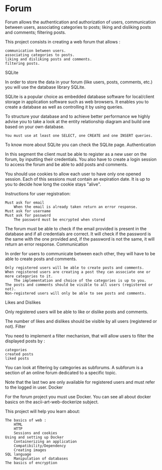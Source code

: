 # Forum
Forum allows the authentication and authorization of users, communication between users, associating categories to posts; liking and disliking posts and comments; filtering posts.

This project consists in creating a web forum that allows :

    communication between users.
    associating categories to posts.
    liking and disliking posts and comments.
    filtering posts.

SQLite

In order to store the data in your forum (like users, posts, comments, etc.) you will use the database library SQLite.

SQLite is a popular choice as embedded database software for local/client storage in application software such as web browsers. It enables you to create a database as well as controlling it by using queries.

To structure your database and to achieve better performance we highly advise you to take a look at the entity relationship diagram and build one based on your own database.

    You must use at least one SELECT, one CREATE and one INSERT queries.

To know more about SQLite you can check the SQLite page.
Authentication

In this segment the client must be able to register as a new user on the forum, by inputting their credentials. You also have to create a login session to access the forum and be able to add posts and comments.

You should use cookies to allow each user to have only one opened session. Each of this sessions must contain an expiration date. It is up to you to decide how long the cookie stays "alive".

Instructions for user registration:

    Must ask for email
        When the email is already taken return an error response.
    Must ask for username
    Must ask for password
        The password must be encrypted when stored

The forum must be able to check if the email provided is present in the database and if all credentials are correct. It will check if the password is the same with the one provided and, if the password is not the same, it will return an error response.
Communication

In order for users to communicate between each other, they will have to be able to create posts and comments.

    Only registered users will be able to create posts and comments.
    When registered users are creating a post they can associate one or more categories to it.
        The implementation and choice of the categories is up to you.
    The posts and comments should be visible to all users (registered or not).
    Non-registered users will only be able to see posts and comments.

Likes and Dislikes

Only registered users will be able to like or dislike posts and comments.

The number of likes and dislikes should be visible by all users (registered or not).
Filter

You need to implement a filter mechanism, that will allow users to filter the displayed posts by :

    categories
    created posts
    liked posts

You can look at filtering by categories as subforums. A subforum is a section of an online forum dedicated to a specific topic.

Note that the last two are only available for registered users and must refer to the logged in user.
Docker

For the forum project you must use Docker. You can see all about docker basics on the ascii-art-web-dockerize subject.

This project will help you learn about:

    The basics of web :
        HTML
        HTTP
        Sessions and cookies
    Using and setting up Docker
        Containerizing an application
        Compatibility/Dependency
        Creating images
    SQL language
        Manipulation of databases
    The basics of encryption


